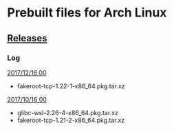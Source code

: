 # Prebuilt files for Arch Linux

## [Releases](https://github.com/yuk7/arch-prebuilt/releases/)

### Log

[2017/12/16 00](https://github.com/yuk7/arch-prebuilt/releases/tag/17121600)
* fakeroot-tcp-1.22-1-x86_64.pkg.tar.xz

[2017/10/16 00](https://github.com/yuk7/arch-prebuilt/releases/tag/17101600)
* glibc-wsl-2.26-4-x86_64.pkg.tar.xz
* fakeroot-tcp-1.21-2-x86_64.pkg.tar.xz
